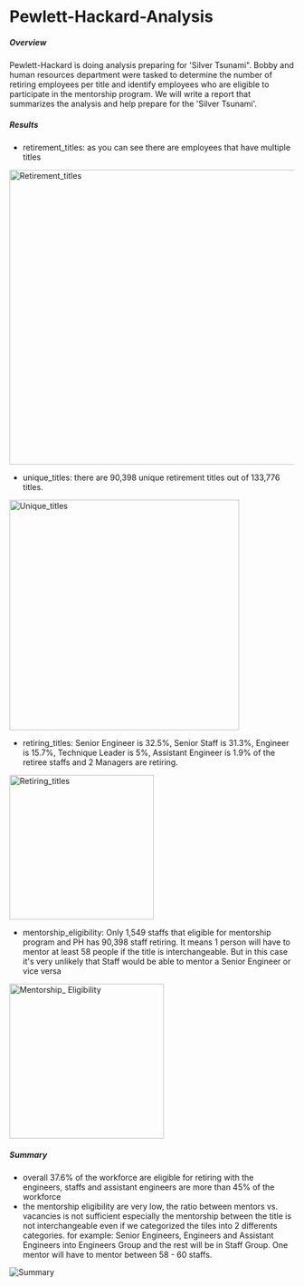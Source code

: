 # Pewlett-Hackard-Analysis

##### Overview
Pewlett-Hackard is doing analysis preparing for 'Silver Tsunami". Bobby and human resources department were tasked to determine the number of retiring employees per title and identify employees who are eligible to participate in the mentorship program. We will write a report that summarizes the analysis and help prepare for the 'Silver Tsunami'.

##### Results
* retirement_titles: as you can see there are employees that have multiple titles

<img width="520" alt="Retirement_titles" src="https://user-images.githubusercontent.com/70301884/95859325-0c395600-0d24-11eb-945c-38acb962f3fa.png">

* unique_titles: there are 90,398 unique retirement titles out of 133,776 titles. 

<img width="406" alt="Unique_titles" src="https://user-images.githubusercontent.com/70301884/95859344-152a2780-0d24-11eb-83d1-742e2b496a45.png">

* retiring_titles: Senior Engineer is 32.5%, Senior Staff is 31.3%, Engineer is 15.7%, Technique Leader is 5%, Assistant Engineer is 1.9% of the retiree staffs and 2 Managers are retiring.

<img width="255" alt="Retiring_titles" src="https://user-images.githubusercontent.com/70301884/95859349-19564500-0d24-11eb-98f5-1479ab8110a3.png">

* mentorship_eligibility: Only 1,549 staffs that eligible for mentorship program and PH has 90,398 staff retiring. It means 1 person will have to mentor at least 58 people if the title is interchangeable. But in this case it's very unlikely that Staff would be able to mentor a Senior Engineer or vice versa

<img width="273" alt="Mentorship_ Eligibility" src="https://user-images.githubusercontent.com/70301884/95859356-1d826280-0d24-11eb-9c0c-56132cf23e0d.png">


##### Summary


* overall 37.6% of the workforce are eligible for retiring with the engineers, staffs and assistant engineers are more than 45% of the workforce
* the mentorship eligibility are very low, the ratio between mentors vs. vacancies is not sufficient especially the mentorship between the title is not interchangeable even if we categorized the tiles into 2 differents categories. for example: Senior Engineers, Engineers and Assistant Engineers into Engineers Group and the rest will be in Staff Group. One mentor will have to mentor between 58 - 60 staffs.



![Summary](https://user-images.githubusercontent.com/70301884/95873398-832b1a80-0d35-11eb-97a8-295770ec252c.png)

